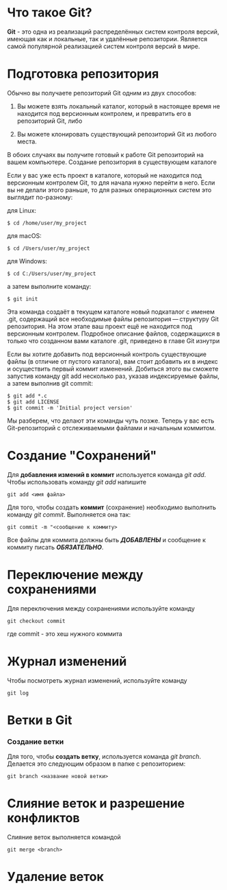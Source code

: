 # Что такое Git?

**Git** - это одна из реализаций распределённых систем контроля версий, имеющая как и локальные, так и удалённые репозитории. Является самой популярной реализацией систем контроля версий в мире.

# Подготовка репозитория

Обычно вы получаете репозиторий Git одним из двух способов:

1. Вы можете взять локальный каталог, который в настоящее время не находится под версионным контролем, и превратить его в репозиторий Git, либо

2. Вы можете клонировать существующий репозиторий Git из любого места.

В обоих случаях вы получите готовый к работе Git репозиторий на вашем компьютере.
Создание репозитория в существующем каталоге

Если у вас уже есть проект в каталоге, который не находится под версионным контролем Git, то для начала нужно перейти в него. Если вы не делали этого раньше, то для разных операционных систем это выглядит по-разному:

для Linux:

    $ cd /home/user/my_project

для macOS:

    $ cd /Users/user/my_project

для Windows:

    $ cd C:/Users/user/my_project

а затем выполните команду:

    $ git init

Эта команда создаёт в текущем каталоге новый подкаталог с именем .git, содержащий все необходимые файлы репозитория — структуру Git репозитория. На этом этапе ваш проект ещё не находится под версионным контролем. Подробное описание файлов, содержащихся в только что созданном вами каталоге .git, приведено в главе Git изнутри

Если вы хотите добавить под версионный контроль существующие файлы (в отличие от пустого каталога), вам стоит добавить их в индекс и осуществить первый коммит изменений. Добиться этого вы сможете запустив команду git add несколько раз, указав индексируемые файлы, а затем выполнив git commit:

    $ git add *.c
    $ git add LICENSE
    $ git commit -m 'Initial project version'

Мы разберем, что делают эти команды чуть позже. Теперь у вас есть Git-репозиторий с отслеживаемыми файлами и начальным коммитом.

# Создание "Сохранений"

Для **добавления измений в коммит** используется команда *git add*. Чтобы использовать команду *git add* напишите 

    git add <имя файла>

Для того, чтобы создать **коммит** (сохранение) необходимо выполнить команду *git commit*. Выполняется она так: 

    git commit -m "<сообщение к коммиту> 
Все файлы для коммита должны быть ***ДОБАВЛЕНЫ*** и сообщение к коммиту писать ***ОБЯЗАТЕЛЬНО***.

# Переключение между сохранениями

Для переключения между сохранениями используйте команду

    git checkout commit

где commit - это хеш нужного коммита

# Журнал изменений

Чтобы посмотреть журнал изменений, используйте команду

    git log

# Ветки в Git

### **Создание ветки**

Для того, чтобы **создать ветку**, используется команда *git branch*. Делается это следующим образом в папке с репозиторием: 

    git branch <название новой ветки>

# Слияние веток и разрешение конфликтов

Слияние веток выполняется командой 
    
    git merge <branch>


# Удаление веток
